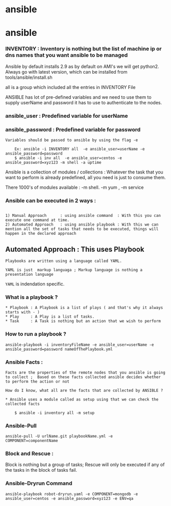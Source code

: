 # ansible

# ansible


### INVENTORY : Inventory is nothing but the list of machine ip or dns names that you want ansible to be managed

Ansible by default installs 2.9 as by default on AMI's we will get python2.
Always go with latest version, which can be installed from tools/ansible/install.sh 

all is a group which included all the entries in INVENTORY File

ANSIBLE has lot of pre-defined variables and we need to use them to supply userName and password it has to use to authenticate to the nodes.
 
### ansible_user     : Predefined variable for userName 
### ansible_password : Predefined variable for password  

```
Variables should be passed to ansible by using the flag -e 
    
    Ex: ansible -i INVENTORY all  -e ansible_user=userName -e ansible_password=password 
    $ ansible -i inv all  -e ansible_user=centos -e ansible_password=xyz123 -m shell -a uptime

```

Ansible is a collection of modules / collections : Whatever the task that you want to perform is already predefined, all you need is just to consume them.

There 1000's of modules available : -m shell.  -m yum , -m service


### Ansible can be executed in 2 ways : 

```

1) Manual Approach      : using ansible command  : With this you can execute one command at time.
2) Automated Approach   : using ansible playbook : With this we can mention all the set of tasks that needs to be executed, things will happen in the declared approach 

```

## Automated Approach : This uses Playbook 

```
Playbooks are written using a language called YAML.

YAML is just  markup languaga ; Markup language is nothing a presentation language

```

`YAML` is indendation specific.


### What is a playbook ?

```
* Playbook : A Playbook is a list of plays ( and that's why it always starts with - )
* Play     : A Play is a list of tasks.
* Task     : A Task is nothing but an action that we wish to perform

```

### How to run a playbook ?

```
ansible-playbook -i inventoryFileName -e ansible_user=userName -e ansible_password=password nameOfThePlaybook.yml 

```

### Ansible Facts :

```
Facts are the properties of the remote nodes that you ansible is going to collect ;  Based on these facts collected ansible decides whether to perform the action or not 

How do I know, what all are the facts that are collected by ANSIBLE ?

* Ansible uses a module called as setup using that we can check the collected facts 

    $ ansible -i inventory all -m setup 

```
### Ansible-Pull 

```
ansible-pull -U urlName.git playbookName.yml -e COMPONENT=componentName
```

### Block and Rescue :

Block is nothing but a group of tasks; 
Rescue will only be executed if any of the tasks in the block of tasks fail.

### Ansible-Dryrun Command 

```
ansible-playbook robot-dryrun.yaml -e COMPONENT=mongodb -e ansible_user=centos -e ansible_password=xyz123 -e ENV=qa
```